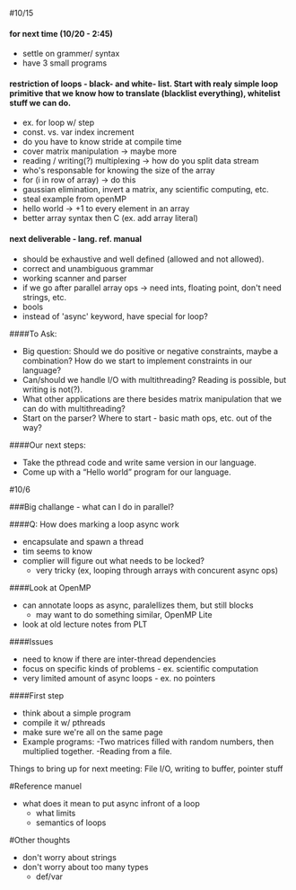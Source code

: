 #10/15

#### for next time (10/20 - 2:45)
- settle on grammer/ syntax
- have 3 small programs

#### restriction of loops - black- and white- list.  Start with realy simple loop primitive that we know how to translate (blacklist everything), whitelist stuff we can do.  
- ex. for loop w/ step
- const. vs. var index increment
 - do you have to know stride at compile time
 - cover matrix manipulation -> maybe more
- reading / writing(?) multiplexing -> how do you split data stream
- who's responsable for knowing the size of the array
 - for (i in row of array) -> do this
- gaussian elimination, invert a matrix, any scientific computing, etc. 
 - steal example from openMP
- hello world -> +1 to every element in an array
- better array syntax then C (ex. add array literal)

#### next deliverable - lang. ref. manual
- should be exhaustive and well defined (allowed and not allowed).
- correct and unambiguous grammar
- working scanner and parser
- if we go after parallel array ops -> need ints, floating point, don't need strings, etc.
 - bools
- instead of 'async' keyword, have special for loop?

####To Ask:
- Big question: Should we do positive or negative constraints, maybe a combination? How do we start to implement constraints in our language?
- Can/should we handle I/O with multithreading? Reading is possible, but writing is not(?).
- What other applications are there besides matrix manipulation that we can do with multithreading?
- Start on the parser?  Where to start - basic math ops, etc. out of the way?

####Our next steps: 
- Take the pthread code and write same version in our language.
- Come up with a “Hello world” program for our language.

#10/6

###Big challange - what can I do in parallel?

####Q: How does marking a loop async work
- encapsulate and spawn a thread
- tim seems to know
- complier will figure out what needs to be locked?
  - very tricky (ex, looping through arrays with concurent async ops)

####Look at OpenMP
- can annotate loops as async, paralellizes them, but still blocks
  - may want to do something similar, OpenMP Lite
- look at old lecture notes from PLT

####Issues
- need to know if there are inter-thread dependencies
- focus on specific kinds of problems - ex. scientific computation
- very limited amount of async loops - ex. no pointers

####First step
- think about a simple program
- compile it w/ pthreads
- make sure we're all on the same page
- Example programs:
	-Two matrices filled with random numbers, then multiplied together.
	-Reading from a file.

Things to bring up for next meeting: 
	File I/O, writing to buffer, pointer stuff

#Reference manuel
- what does it mean to put async infront of a loop
  - what limits
  - semantics of loops
  
#Other thoughts
- don't worry about strings
- don't worry about too many types
  - def/var
